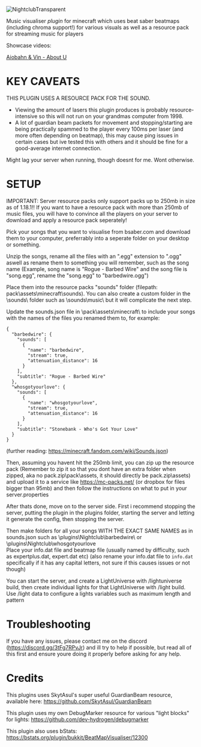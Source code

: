 ![NightclubTransparent](https://user-images.githubusercontent.com/54047826/142924925-12f92508-5d89-4724-a9ce-d39fd3d6a539.png)

Music visualiser *plugin* for minecraft which uses beat saber beatmaps (including chroma support!) for various visuals as well as a resource pack for streaming music for players

Showcase videos: 

[Aiobahn & Vin - About U](https://streamable.com/ou4cdr)

# KEY CAVEATS

THIS PLUGIN USES A RESOURCE PACK FOR THE SOUND. 
- Viewing the amount of lasers this plugin produces is probably resource-intensive so this will not run on your grandmas computer from 1998. 
- A lot of guardian beam packets for movement and stopping/starting are being practically spammed to the player every 100ms per laser (and more often depending on beatmap), this may cause ping issues in certain cases but ive tested this with others and it should be fine for a good-average internet connection.

Might lag your server when running, though doesnt for me. Wont otherwise. 

# SETUP


IMPORTANT: Server resource packs only support packs up to 250mb in size as of 1.18.1!! If you want to have a resource pack with more than 250mb of music files, you will have to convince all the players on your server to download and apply a resource pack seperately!

Pick your songs that you want to visualise from bsaber.com and download them to your computer, preferrably into a seperate folder on your desktop or something.

Unzip the songs, rename all the files with an ".egg" extension to ".ogg" aswell as rename them to something you will remember, such as the song name (Example, song name is "Rogue - Barbed Wire" and the song file is "song.egg", rename the "song.egg" to "barbedwire.ogg")

Place them into the resource packs "sounds" folder (filepath: pack\assets\minecraft\sounds). You can also create a custom folder in the \sounds\ folder such as \sounds\music\ but it will complicate the next step.

Update the sounds.json file in \pack\assets\minecraft\ to include your songs with the names of the files you renamed them to, for example:

```
{
  "barbedwire": {
    "sounds": [
      {
        "name": "barbedwire",
        "stream": true,
        "attenuation_distance": 16
      }
    ],
    "subtitle": "Rogue - Barbed Wire"
  },
  "whosgotyourlove": {
    "sounds": [
      {
        "name": "whosgotyourlove",
        "stream": true,
        "attenuation_distance": 16
      }
    ],
    "subtitle": "Stonebank - Who's Got Your Love"
  } 
}
```
(further reading: https://minecraft.fandom.com/wiki/Sounds.json)

Then, assuming you havent hit the 250mb limit, you can zip up the resource pack (Remember to zip it so that you dont have an extra folder when zipped, aka no pack.zip\pack\assets\, it should directly be pack.zip\assets\) and upload it to a service like https://mc-packs.net/ (or dropbox for files bigger than 95mb) and then follow the instructions on what to put in your server.properties

After thats done, move on to the server side. First i recommend stopping the server, putting the plugin in the plugins folder, starting the server and letting it generate the config, then stopping the server.

Then make folders for all your songs WITH THE EXACT SAME NAMES as in sounds.json such as \plugins\Nightclub\barbedwire\ or \plugins\Nightclub\whosgotyourlove\
Place your info.dat file and beatmap file (usually named by difficulty, such as expertplus.dat, expert.dat etc)
(also rename your info.dat file to ``info.dat`` specifically if it has any capital letters, not sure if this causes issues or not though)

You can start the server, and create a LightUniverse with /lightuniverse build, then create individual lights for that LightUniverse with /light build. Use /light data to configure a lights variables such as maximum length and pattern 

# Troubleshooting

If you have any issues, please contact me on the discord (https://discord.gg/3tFg7RPvJr) and ill try to help if possible, but read all of this first and ensure youre doing it properly before asking for any help.
  
# Credits
  
This plugins uses SkytAsul's super useful GuardianBeam resource, available here: https://github.com/SkytAsul/GuardianBeam

This plugin uses my own DebugMarker resource for various "light blocks" for lights: https://github.com/dev-hydrogen/debugmarker

This plugin also uses bStats: https://bstats.org/plugin/bukkit/BeatMapVisualiser/12300
